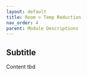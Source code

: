 ```yaml
---
layout: default
title: Room > Temp Reduction
nav_order: 4
parent: Module Descriptions
---
```


## Subtitle
Content tbd